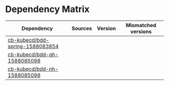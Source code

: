 # Dependency Matrix

Dependency | Sources | Version | Mismatched versions
---------- | ------- | ------- | -------------------
[cb-kubecd/bdd-spring-1588083854](https://github.com/cb-kubecd/bdd-spring-1588083854.git) |  | []() | 
[cb-kubecd/bdd-gh-1588085098](https://github.com/cb-kubecd/bdd-gh-1588085098.git) |  | []() | 
[cb-kubecd/bdd-nh-1588085098](https://github.com/cb-kubecd/bdd-nh-1588085098.git) |  | []() | 
